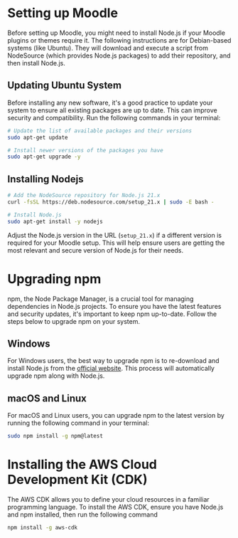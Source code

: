 # Setting up Moodle

Before setting up Moodle, you might need to install Node.js if your Moodle plugins or themes require it. The following instructions are for Debian-based systems (like Ubuntu). They will download and execute a script from NodeSource (which provides Node.js packages) to add their repository, and then install Node.js.

## Updating Ubuntu System

Before installing any new software, it's a good practice to update your system to ensure all existing packages are up to date. This can improve security and compatibility. Run the following commands in your terminal:

```bash
# Update the list of available packages and their versions
sudo apt-get update

# Install newer versions of the packages you have
sudo apt-get upgrade -y
```

## Installing Nodejs
```bash
# Add the NodeSource repository for Node.js 21.x
curl -fsSL https://deb.nodesource.com/setup_21.x | sudo -E bash -

# Install Node.js
sudo apt-get install -y nodejs
```
Adjust the Node.js version in the URL (`setup_21.x`) if a different version is required for your Moodle setup. This will help ensure users are getting the most relevant and secure version of Node.js for their needs.

# Upgrading npm

npm, the Node Package Manager, is a crucial tool for managing dependencies in Node.js projects. To ensure you have the latest features and security updates, it's important to keep npm up-to-date. Follow the steps below to upgrade npm on your system.

## Windows

For Windows users, the best way to upgrade npm is to re-download and install Node.js from the [official website](https://nodejs.org/). This process will automatically upgrade npm along with Node.js.

## macOS and Linux

For macOS and Linux users, you can upgrade npm to the latest version by running the following command in your terminal:

```bash
sudo npm install -g npm@latest
```

# Installing the AWS Cloud Development Kit (CDK)
The AWS CDK allows you to define your cloud resources in a familiar programming language. To install the AWS CDK, ensure you have Node.js and npm installed, then run the following command
```bash
npm install -g aws-cdk
```

